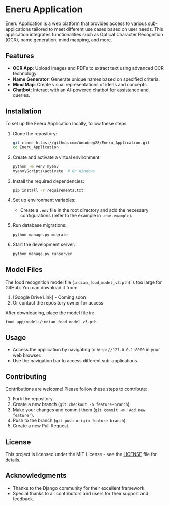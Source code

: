 # Eneru Application

Eneru Application is a web platform that provides access to various sub-applications tailored to meet different use cases based on user needs. This application integrates functionalities such as Optical Character Recognition (OCR), name generation, mind mapping, and more.

## Features

- **OCR App**: Upload images and PDFs to extract text using advanced OCR technology.
- **Name Generator**: Generate unique names based on specified criteria.
- **Mind Map**: Create visual representations of ideas and concepts.
- **Chatbot**: Interact with an AI-powered chatbot for assistance and queries.

## Installation

To set up the Eneru Application locally, follow these steps:

1. Clone the repository:
   ```bash
   git clone https://github.com/Anudeep28/Eneru_Application.git
   cd Eneru_Application
   ```

2. Create and activate a virtual environment:
   ```bash
   python -m venv myenv
   myenv\Scripts\activate  # On Windows
   ```

3. Install the required dependencies:
   ```bash
   pip install -r requirements.txt
   ```

4. Set up environment variables:
   - Create a `.env` file in the root directory and add the necessary configurations (refer to the example in `.env.example`).

5. Run database migrations:
   ```bash
   python manage.py migrate
   ```

6. Start the development server:
   ```bash
   python manage.py runserver
   ```

## Model Files
The food recognition model file (`indian_food_model_v3.pth`) is too large for GitHub. You can download it from:
1. [Google Drive Link] - Coming soon
2. Or contact the repository owner for access

After downloading, place the model file in:
```
food_app/models/indian_food_model_v3.pth
```

## Usage

- Access the application by navigating to `http://127.0.0.1:8000` in your web browser.
- Use the navigation bar to access different sub-applications.

## Contributing

Contributions are welcome! Please follow these steps to contribute:

1. Fork the repository.
2. Create a new branch (`git checkout -b feature-branch`).
3. Make your changes and commit them (`git commit -m 'Add new feature'`).
4. Push to the branch (`git push origin feature-branch`).
5. Create a new Pull Request.

## License

This project is licensed under the MIT License - see the [LICENSE](LICENSE) file for details.

## Acknowledgments

- Thanks to the Django community for their excellent framework.
- Special thanks to all contributors and users for their support and feedback.
